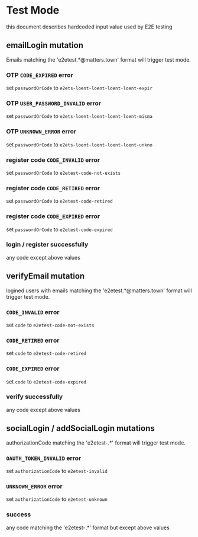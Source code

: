 # Test Mode

this document describes hardcoded input value used by E2E testing

## emailLogin mutation

Emails matching the 'e2etest.*@matters.town' format will trigger test mode.

### OTP `CODE_EXPIRED` error

set `passwordOrCode` to `e2ets-loent-loent-loent-loent-expir`

### OTP `USER_PASSWORD_INVALID` error

set `passwordOrCode` to `e2ets-loent-loent-loent-loent-misma`

### OTP `UNKNOWN_ERROR` error

set `passwordOrCode` to `e2ets-loent-loent-loent-loent-unkno`

### register code `CODE_INVALID` error

set `passwordOrCode` to `e2etest-code-not-exists`

### register code `CODE_RETIRED` error

set `passwordOrCode` to `e2etest-code-retired`

### register code `CODE_EXPIRED` error

set `passwordOrCode` to `e2etest-code-expired`

### login / register successfully

any code except above values


## verifyEmail mutation

logined users with emails matching the 'e2etest.*@matters.town' format will trigger test mode.

### `CODE_INVALID` error

set `code` to `e2etest-code-not-exists`

### `CODE_RETIRED` error

set `code` to `e2etest-code-retired`

### `CODE_EXPIRED` error

set `code` to `e2etest-code-expired`

### verify successfully

any code except above values


## socialLogin / addSocialLogin mutations

authorizationCode matching the 'e2etest-.*' format will trigger test mode.

### `OAUTH_TOKEN_INVALID` error

set `authorizationCode` to `e2etest-invalid`

### `UNKNOWN_ERROR` error

set `authorizationCode` to `e2etest-unknown`

### success

any code matching the 'e2etest-.*' format but except above values
